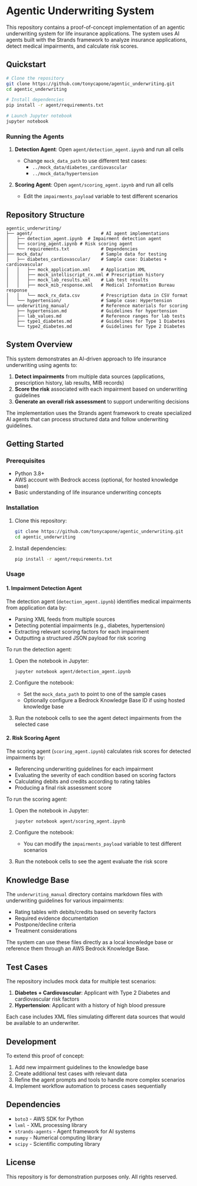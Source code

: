 # Agentic Underwriting System

This repository contains a proof-of-concept implementation of an agentic underwriting system for life insurance applications. The system uses AI agents built with the Strands framework to analyze insurance applications, detect medical impairments, and calculate risk scores.

## Quickstart

```bash
# Clone the repository
git clone https://github.com/tonycapone/agentic_underwriting.git
cd agentic_underwriting

# Install dependencies
pip install -r agent/requirements.txt

# Launch Jupyter notebook
jupyter notebook
```

### Running the Agents

1. **Detection Agent**: Open `agent/detection_agent.ipynb` and run all cells
   - Change `mock_data_path` to use different test cases: 
     - `../mock_data/diabetes_cardiovascular`
     - `../mock_data/hypertension`

2. **Scoring Agent**: Open `agent/scoring_agent.ipynb` and run all cells
   - Edit the `impairments_payload` variable to test different scenarios

## Repository Structure

```
agentic_underwriting/
├── agent/                          # AI agent implementations
│   ├── detection_agent.ipynb  # Impairment detection agent
│   ├── scoring_agent.ipynb # Risk scoring agent
│   └── requirements.txt            # Dependencies
├── mock_data/                      # Sample data for testing
│   ├── diabetes_cardiovascular/    # Sample case: Diabetes + cardiovascular
│   │   ├── mock_application.xml    # Application XML
│   │   ├── mock_intelliscript_rx.xml # Prescription history
│   │   ├── mock_lab_results.xml    # Lab test results
│   │   ├── mock_mib_response.xml   # Medical Information Bureau response
│   │   └── mock_rx_data.csv        # Prescription data in CSV format
│   └── hypertension/               # Sample case: Hypertension
└── underwriting_manual/            # Reference materials for scoring
    ├── hypertension.md             # Guidelines for hypertension
    ├── lab_values.md               # Reference ranges for lab tests
    ├── type1_diabetes.md           # Guidelines for Type 1 Diabetes
    └── type2_diabetes.md           # Guidelines for Type 2 Diabetes
```

## System Overview

This system demonstrates an AI-driven approach to life insurance underwriting using agents to:

1. **Detect impairments** from multiple data sources (applications, prescription history, lab results, MIB records)
2. **Score the risk** associated with each impairment based on underwriting guidelines
3. **Generate an overall risk assessment** to support underwriting decisions

The implementation uses the Strands agent framework to create specialized AI agents that can process structured data and follow underwriting guidelines.

## Getting Started

### Prerequisites

- Python 3.8+
- AWS account with Bedrock access (optional, for hosted knowledge base)
- Basic understanding of life insurance underwriting concepts

### Installation

1. Clone this repository:
   ```bash
   git clone https://github.com/tonycapone/agentic_underwriting.git
   cd agentic_underwriting
   ```

2. Install dependencies:
   ```bash
   pip install -r agent/requirements.txt
   ```

### Usage

#### 1. Impairment Detection Agent

The detection agent (`detection_agent.ipynb`) identifies medical impairments from application data by:

- Parsing XML feeds from multiple sources
- Detecting potential impairments (e.g., diabetes, hypertension)
- Extracting relevant scoring factors for each impairment
- Outputting a structured JSON payload for risk scoring

To run the detection agent:

1. Open the notebook in Jupyter:
   ```bash
   jupyter notebook agent/detection_agent.ipynb
   ```

2. Configure the notebook:
   - Set the `mock_data_path` to point to one of the sample cases
   - Optionally configure a Bedrock Knowledge Base ID if using hosted knowledge base

3. Run the notebook cells to see the agent detect impairments from the selected case

#### 2. Risk Scoring Agent

The scoring agent (`scoring_agent.ipynb`) calculates risk scores for detected impairments by:

- Referencing underwriting guidelines for each impairment
- Evaluating the severity of each condition based on scoring factors
- Calculating debits and credits according to rating tables
- Producing a final risk assessment score

To run the scoring agent:

1. Open the notebook in Jupyter:
   ```bash
   jupyter notebook agent/scoring_agent.ipynb
   ```

2. Configure the notebook:
   - You can modify the `impairments_payload` variable to test different scenarios

3. Run the notebook cells to see the agent evaluate the risk score

## Knowledge Base

The `underwriting_manual` directory contains markdown files with underwriting guidelines for various impairments:

- Rating tables with debits/credits based on severity factors
- Required evidence documentation
- Postpone/decline criteria
- Treatment considerations

The system can use these files directly as a local knowledge base or reference them through an AWS Bedrock Knowledge Base.

## Test Cases

The repository includes mock data for multiple test scenarios:

1. **Diabetes + Cardiovascular**: Applicant with Type 2 Diabetes and cardiovascular risk factors
2. **Hypertension**: Applicant with a history of high blood pressure

Each case includes XML files simulating different data sources that would be available to an underwriter.

## Development

To extend this proof of concept:

1. Add new impairment guidelines to the knowledge base
2. Create additional test cases with relevant data
3. Refine the agent prompts and tools to handle more complex scenarios
4. Implement workflow automation to process cases sequentially

## Dependencies

- `boto3` - AWS SDK for Python
- `lxml` - XML processing library
- `strands-agents` - Agent framework for AI systems
- `numpy` - Numerical computing library
- `scipy` - Scientific computing library

## License

This repository is for demonstration purposes only. All rights reserved.
